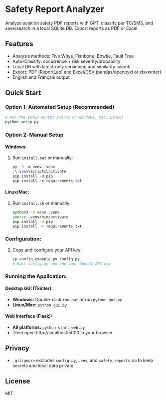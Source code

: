 # Safety Report Analyzer

Analyze aviation safety PDF reports with GPT, classify per TC/SMS, and save/search in a local SQLite DB. Export reports as PDF or Excel.

## Features
- Analysis methods: Five Whys, Fishbone, Bowtie, Fault Tree
- Auto-Classify: occurrence + risk severity/probability
- Local DB with latest-only versioning and similarity search
- Export: PDF (ReportLab) and Excel/CSV (pandas/openpyxl or xlsxwriter)
- English and Français output

## Quick Start

### Option 1: Automated Setup (Recommended)
```bash
# Run the setup script (works on Windows, Mac, Linux)
python setup.py
```

### Option 2: Manual Setup

#### Windows:
1. Run `install.bat` or manually:
   ```powershell
   py -3 -m venv .venv
   .\.venv\Scripts\activate
   pip install -U pip
   pip install -r requirements.txt
   ```

#### Linux/Mac:
1. Run `install.sh` or manually:
   ```bash
   python3 -m venv .venv
   source .venv/bin/activate
   pip install -U pip
   pip install -r requirements.txt
   ```

### Configuration:
2. Copy and configure your API key:
   ```bash
   cp config.example.py config.py
   # Edit config.py and add your OpenAI API key
   ```

### Running the Application:

#### Desktop GUI (Tkinter):
- **Windows:** Double-click `run.bat` or run `python gui.py`
- **Linux/Mac:** `python gui.py`

#### Web Interface (Flask):
- **All platforms:** `python start_web.py`
- Then open http://localhost:5000 in your browser

## Privacy
- `.gitignore` excludes `config.py`, `.env`, and `safety_reports.db` to keep secrets and local data private.

## License
MIT
